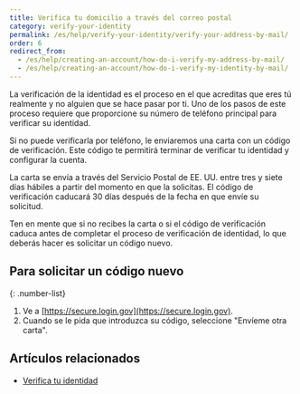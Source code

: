 ```yaml
---
title: Verifica tu domicilio a través del correo postal
category: verify-your-identity
permalink: /es/help/verify-your-identity/verify-your-address-by-mail/
order: 6
redirect_from:
  - /es/help/creating-an-account/how-do-i-verify-my-address-by-mail/
  - /es/help/creating-an-account/how-do-i-verify-my-identity-by-mail/
---
```

La verificación de la identidad es el proceso en el que acreditas que eres tú realmente y no alguien que se hace pasar por ti. Uno de los pasos de este proceso requiere que proporcione su número de teléfono principal para verificar su identidad.

Si no puede verificarla por teléfono, le enviaremos una carta con un código de verificación. Este código te permitirá terminar de verificar tu identidad y configurar la cuenta.

La carta se envía a través del Servicio Postal de EE. UU. entre tres y siete días hábiles a partir del momento en que la solicitas. El código de verificación caducará 30 días después de la fecha en que envíe su solicitud.

Ten en mente que si no recibes la carta o si el código de verificación caduca antes de completar el proceso de verificación de identidad, lo que deberás hacer es solicitar un código nuevo.

## Para solicitar un código nuevo

{: .number-list}
1. Ve a [https://secure.login.gov](https://secure.login.gov).
2. Cuando se le pida que introduzca su código, seleccione "Envíeme otra carta". 

## Artículos relacionados 

- [Verifica tu identidad](/es/help/verify-your-identity/how-to-verify-your-identity/)
